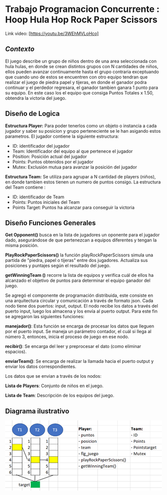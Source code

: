 # Trabajo Programacion Concurrente : Hoop Hula Hop Rock Paper Scissors
Link video: [https://youtu.be/3WEhMVLoHco]
## *Contexto*
El juego describe un grupo de niños dentro de una area seleccionada con hula hulas, en donde se crean distintos grupos con N cantidades de niños, ellos pueden avanzar continuamente hasta el grupo contraria exceptuando que cuando uno de estos se encuentren con otro equipo tendran que realizar el juego de piedra papel y tijeras, en donde el ganador podra continuar y el perdedor regresara, el ganador tambien ganara 1 punto para su equipo. En este caso los el equipo que consiga Puntos Totales x 1.50, obtendra la victoria del juego.

## Diseño de Logica
**Estructura Player:**  Para poder tenerlos como un objeto o instancia a cada jugador y saber su posicion y grupo perteneciente se le han asigando estos parametros.
El jugador contiene la siguiente estructura:
- ID: identificador del jugador
- Team: Identificador del equipo al que pertenece el jugador
- Pòsition: Posición actual del jugador
- Points: Puntos obtenidos por el jugador
- Mutex: Exclusión mutua para avanzar la posición del jugador  

**Estructura Team:** Se utiliza para agrupar a N cantidad de players (niños), en donde tambien estos tienen un numero de puntos consigo.
La estructura del Team contiene :
 - ID: identificador de Team
 - Points: Puntos iniciales del Team
 - Points Target: Puntos ha alcanzar para conseguir la victoria

## Diseño Funciones Generales
**Get Opponent()** busca en la lista de jugadores un oponente para el jugador dado, asegurándose de que pertenezcan a equipos diferentes y tengan la misma posición.  

**PlayRockPaperScissors()** la función playRockPaperScissors simula una partida de "piedra, papel o tijeras" entre dos jugadores. Actualiza sus posiciones y puntajes según el resultado del juego.  

**getWinningTeam ()**  recorre la lista de equipos y verifica cuál de ellos ha alcanzado el objetivo de puntos para determinar el equipo ganador del juego.

Se agregó el componente de programación distribuida, este consiste en una arquitectura circular y comunicación a través de formato json. Cada nodo tiene dos puertos: input, output. El nodo recibe los datos a través del puerto input, luego los almacena y los envía al puerto output. Para este fin se agregaron las siguientes funciones:  

**manejador()**: Esta función se encarga de procesar los datos que lleguen por el puerto input. Se maneja un parámetro contador, el cuál si llega al número 3, entonces, inicia el proceso de juego en ese nodo.

**recibir()**: Se encarga del leer y preprocesar el dato (como eliminar espacios). 

**enviarTeam()**: Se encarga de realizar la llamada hacia el puerto output y enviar los datos correspondientes.

Los datos que se envian a través de los nodos:

**Lista de Players**: Conjunto de niños en el juego.

**Lista de Team**: Descripción de los equipos del juego.

## Diagrama ilustrativo

![diagrama ilustrativo](diagrama_prog_concurrente_distribuida.png)
